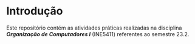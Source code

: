 # Introdução
Este repositório contém as atividades práticas realizadas na disciplina ***Organização de Computadores I*** (INE5411) referentes ao semestre 23.2.
